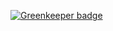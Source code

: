 
[![Greenkeeper badge](https://badges.greenkeeper.io/benfluleck/benfluleck.github.io.svg)](https://greenkeeper.io/)
